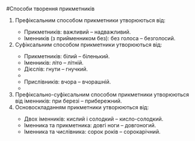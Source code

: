 #Способи творення прикметникiв

<ol>
<li>Префiксальним способом прикметники утворюються вiд:</li>
    <ul>
    <li> Прикметникiв: важливий – надважливий.</li>
    <li> Iменникiв (з прийменником без): без голоса – безголосий.</li>
    </ul>
<li> Суфiксальним способом прикметники утворюються вiд:</li>
    <ul>
    <li> Прикметникiв: бiлий – бiленький.</li>
    <li> Iменникiв: лiто – лiтнiй.</li>
    <li> Дiєслiв: гнути – гнучкий.<li>
    <li> Прислiвникiв: вчора – вчорашнiй.<li>
    </ul>
<li> Префiксально-суфiксальним способом прикметники утворюються вiд iменникiв: при березi – прибережний.</li>
<li> Основоскладанням прикметники утворюються вiд:</li>
    <ul>
    <li> Двох iменникiв: кислий i солодкий – кисло-солодкий.</li>
    <li> Iменника та прикметника: довгi ноги – довгоногий.</li>
    <li> Iменника та числiвника: сорок рокiв – сорокарiчний.</li>
    </ul>
</ol>